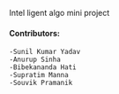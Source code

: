 Intel ligent algo mini project

#### Contributors:

    -Sunil Kumar Yadav
    -Anurup Sinha
    -Bibekananda Hati
    -Supratim Manna
    -Souvik Pramanik
